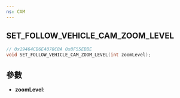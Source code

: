 ```yaml
---
ns: CAM
---
```

## SET_FOLLOW_VEHICLE_CAM_ZOOM_LEVEL

```c
// 0x19464CB6E4078C8A 0x8F55EBBE
void SET_FOLLOW_VEHICLE_CAM_ZOOM_LEVEL(int zoomLevel);
```


## 參數
* **zoomLevel**: 

